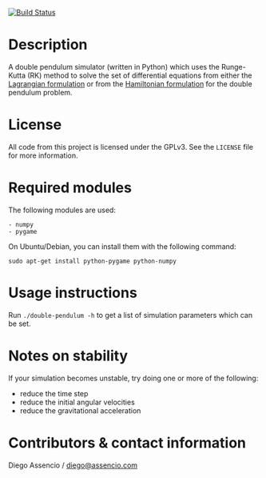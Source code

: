 [![Build Status](https://travis-ci.org/dassencio/double-pendulum.svg?branch=master)](https://travis-ci.org/dassencio/double-pendulum)

Description
===========

A double pendulum simulator (written in Python) which uses the Runge-Kutta
(RK) method to solve the set of differential equations from either the
[Lagrangian formulation](http://diego.assencio.com/?index=1500c66ae7ab27bb0106467c68feebc6)
or from the [Hamiltonian formulation](https://diego.assencio.com/?index=e5ac36fcb129ce95a61f8e8ce0572dbf)
for the double pendulum problem.


License
=======

All code from this project is licensed under the GPLv3. See the `LICENSE` file
for more information.


Required modules
================

The following modules are used:

    - numpy
    - pygame

On Ubuntu/Debian, you can install them with the following command:

	sudo apt-get install python-pygame python-numpy


Usage instructions
==================

Run `./double-pendulum -h` to get a list of simulation parameters which can
be set.


Notes on stability
==================

If your simulation becomes unstable, try doing one or more of the following:

- reduce the time step
- reduce the initial angular velocities
- reduce the gravitational acceleration


Contributors & contact information
==================================

Diego Assencio / diego@assencio.com
